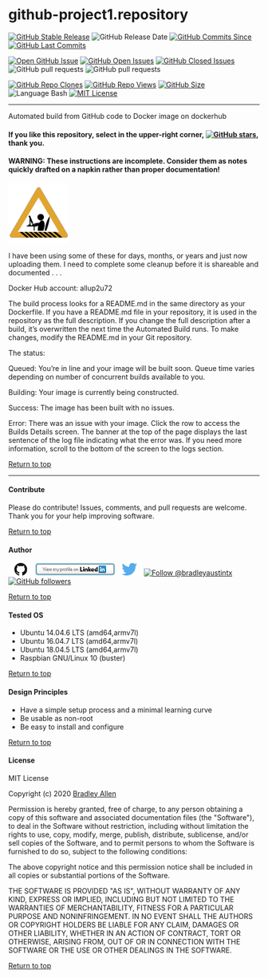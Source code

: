 # github-project1.repository
[![GitHub Stable Release](https://img.shields.io/badge/Release-0.0-blue.svg)](https://github.com/BradleyA/github-project1.repository/releases/tag/0.0)
![GitHub Release Date](https://img.shields.io/github/release-date/BradleyA/github-project1.repository?color=blue)
[![GitHub Commits Since](https://img.shields.io/github/commits-since/BradleyA/github-project1.repository/0.0?color=orange)](https://github.com/BradleyA/github-project1.repository/commits/)
[![GitHub Last Commits](https://img.shields.io/github/last-commit/BradleyA/github-project1.repository.svg)](https://github.com/BradleyA/github-project1.repository/commits/)

[![Open GitHub Issue](https://img.shields.io/badge/Open-Incident-brightgreen.svg)](https://github.com/BradleyA/github-project1.repository/issues/new/choose)
[![GitHub Open Issues](https://img.shields.io/github/issues/BradleyA/github-project1.repository?color=purple)](https://github.com/BradleyA/github-project1.repository/issues?q=is%3Aopen+is%3Aissue)
[![GitHub Closed Issues](https://img.shields.io/github/issues-closed/BradleyA/github-project1.repository?color=purple)](https://github.com/BradleyA/github-project1.repository/issues?q=is%3Aclosed+is%3Aissue)
![GitHub pull requests](https://img.shields.io/github/issues-pr-raw/BradleyA/github-project1.repository)
![GitHub pull requests](https://img.shields.io/github/issues-pr-closed-raw/BradleyA/github-project1.repository)

[<img alt="GitHub Repo Clones" src="https://img.shields.io/static/v1?label=Repo_Clones&message=107&color=blueviolet">](https://github.com/BradleyA/github-project1.repository/blob/master/images/clone.table.md)
[<img alt="GitHub Repo Views" src="https://img.shields.io/static/v1?label=Repo_Views&message=228&color=blueviolet">](https://github.com/BradleyA/github-project1.repository/blob/master/images/view.table.md)
[![GitHub Size](https://img.shields.io/github/repo-size/BradleyA/github-project1.repository.svg)](https://github.com/BradleyA/github-project1.repository/)
![Language Bash](https://img.shields.io/badge/%20Language-bash-blue.svg)
[![MIT License](http://img.shields.io/badge/License-MIT-blue.png)](LICENSE)

----

Automated build from GitHub code to Docker image on dockerhub

#### If you like this repository, select in the upper-right corner, [![GitHub stars](https://img.shields.io/github/stars/BradleyA/github-project1.repository.svg?style=social&label=Star&maxAge=2592000)](https://GitHub.com/BradleyA/github-project1.repository/stargazers/), thank you.

#### WARNING: These instructions are incomplete. Consider them as notes quickly drafted on a napkin rather than proper documentation!
<img id="Construction" src="images/construction-icon.gif" width="120">

I have been using some of these for days, months, or years and just now uploading them. I need to complete some cleanup before it is shareable and documented . . .

Docker Hub account:  allup2u72

The build process looks for a README.md in the same directory as your Dockerfile.
If you have a README.md file in your repository, it is used in the repository as 
the full description. If you change the full description after a build, it’s 
overwritten the next time the Automated Build runs. To make changes, modify the 
README.md in your Git repository.

The status:

Queued: You’re in line and your image will be built soon. Queue time varies 
depending on number of concurrent builds available to you.

Building: Your image is currently being constructed.

Success: The image has been built with no issues.

Error: There was an issue with your image. Click the row to access the Builds 
Details screen. The banner at the top of the page displays the last sentence of 
the log file indicating what the error was. If you need more information, scroll 
to the bottom of the screen to the logs section.

[Return to top](https://github.com/BradleyA/github-project1.repository#github-project1repository)

----

#### Contribute
Please do contribute!  Issues, comments, and pull requests are welcome.  Thank you for your help improving software.

[Return to top](https://github.com/BradleyA/github-project1.repository#github-project1repository)

#### Author
[<img id="github" src="images/github.png" width="50" a="https://github.com/BradleyA/">](https://github.com/BradleyA/)    [<img src="images/linkedin.png" style="max-width:100%;" >](https://www.linkedin.com/in/bradleyhallen) [<img id="twitter" src="images/twitter.png" width="50" a="twitter.com/bradleyaustintx/">](https://twitter.com/bradleyaustintx/)       <a href="https://twitter.com/intent/follow?screen_name=bradleyaustintx"> <img src="https://img.shields.io/twitter/follow/bradleyaustintx.svg?label=Follow%20@bradleyaustintx" alt="Follow @bradleyaustintx" />    </a>          [![GitHub followers](https://img.shields.io/github/followers/BradleyA.svg?style=social&label=Follow&maxAge=2592000)](https://github.com/BradleyA?tab=followers)

[Return to top](https://github.com/BradleyA/github-project1.repository#github-project1repository)

#### Tested OS
 * Ubuntu 14.04.6 LTS (amd64,armv7l)
 * Ubuntu 16.04.7 LTS (amd64,armv7l)
 * Ubuntu 18.04.5 LTS (amd64,armv7l)
 * Raspbian GNU/Linux 10 (buster)

[Return to top](https://github.com/BradleyA/github-project1.repository#github-project1repository)

#### Design Principles
 * Have a simple setup process and a minimal learning curve
 * Be usable as non-root
 * Be easy to install and configure

[Return to top](https://github.com/BradleyA/github-project1.repository#github-project1repository)

#### License
MIT License

Copyright (c) 2020  [Bradley Allen](https://www.linkedin.com/in/bradleyhallen)

Permission is hereby granted, free of charge, to any person obtaining a copy of this software and associated documentation files (the "Software"), to deal in the Software without restriction, including without limitation the rights to use, copy, modify, merge, publish, distribute, sublicense, and/or sell copies of the Software, and to permit persons to whom the Software is furnished to do so, subject to the following conditions:

The above copyright notice and this permission notice shall be included in all copies or substantial portions of the Software.

THE SOFTWARE IS PROVIDED "AS IS", WITHOUT WARRANTY OF ANY KIND, EXPRESS OR IMPLIED, INCLUDING BUT NOT LIMITED TO THE WARRANTIES OF MERCHANTABILITY, FITNESS FOR A PARTICULAR PURPOSE AND NONINFRINGEMENT. IN NO EVENT SHALL THE AUTHORS OR COPYRIGHT HOLDERS BE LIABLE FOR ANY CLAIM, DAMAGES OR OTHER LIABILITY, WHETHER IN AN ACTION OF CONTRACT, TORT OR OTHERWISE, ARISING FROM, OUT OF OR IN CONNECTION WITH THE SOFTWARE OR THE USE OR OTHER DEALINGS IN THE SOFTWARE.

[Return to top](https://github.com/BradleyA/github-project1.repository#github-project1repository)
